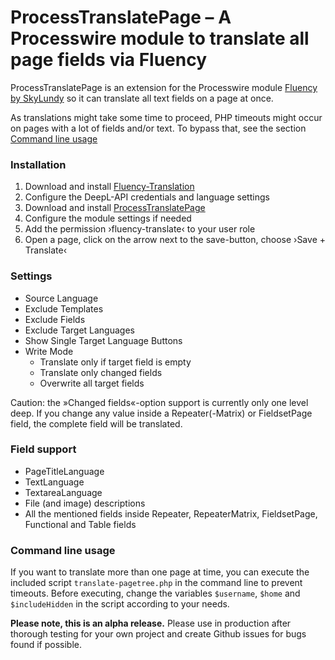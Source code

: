 # ProcessTranslatePage – A Processwire module to translate all page fields via Fluency

ProcessTranslatePage is an extension for the Processwire module [Fluency by SkyLundy](https://github.com/SkyLundy/Fluency-Translation) so it can translate all text fields on a page at once. 

As translations might take some time to proceed, PHP timeouts might occur on pages with a lot of fields and/or text. To bypass that, see the section [Command line usage](#command-line-usage)

### Installation
1. Download and install [Fluency-Translation](https://github.com/SkyLundy/Fluency-Translation)
2. Configure the DeepL-API credentials and language settings
3. Download and install [ProcessTranslatePage](https://github.com/robertweiss/ProcessTranslatePage)
4. Configure the module settings if needed
5. Add the permission ›fluency-translate‹ to your user role
6. Open a page, click on the arrow next to the save-button, choose ›Save + Translate‹

### Settings
- Source Language
- Exclude Templates
- Exclude Fields
- Exclude Target Languages
- Show Single Target Language Buttons
- Write Mode
  - Translate only if target field is empty
  - Translate only changed fields
  - Overwrite all target fields

Caution: the »Changed fields«-option support is currently only one level deep. If you change any value inside a Repeater(-Matrix) or FieldsetPage field, the complete field will be translated.

### Field support
- PageTitleLanguage
- TextLanguage
- TextareaLanguage
- File (and image) descriptions
- All the mentioned fields inside Repeater, RepeaterMatrix, FieldsetPage, Functional and Table fields

### Command line usage
If you want to translate more than one page at time, you can execute the included script ```translate-pagetree.php``` in the command line to prevent timeouts. Before executing, change the variables ```$username```, ```$home``` and ```$includeHidden``` in the script according to your needs.

**Please note, this is an alpha release.** Please use in production after thorough testing for your own project and create Github issues for bugs found if possible.
